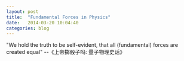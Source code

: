 ```yaml
---
layout: post
title:  "Fundamental Forces in Physics"
date:   2014-03-20 10:04:40
categories: blog
---
```


"We hold the truth to be self-evident, that all (fundamental) forces are created equal" --《上帝掷骰子吗: 量子物理史话》

